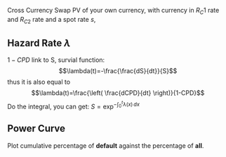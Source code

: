 Cross Currency Swap
PV of your own currency, with currency in $R_C1$ rate and $R_{C2}$ rate and a spot rate $s$, 



## Hazard Rate $\lambda$
$1-CPD$ link to S, survial function:$$\lambda(t)=-\frac{\frac{dS}{dt}}{S}$$ thus it is also equal to $$\lambda(t)=\frac{\left( \frac{dCPD}{dt} \right)}{1-CPD}$$
Do the integral, you can get: $S=\exp^{-\int^t_{0}\lambda(x) \, dx}$ 


## Power Curve
Plot cumulative percentage of **default** against the percentage of **all**. 
